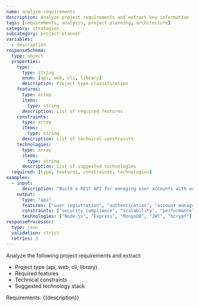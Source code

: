 ```yaml
---
name: analyze-requirements
description: Analyze project requirements and extract key information
tags: [requirements, analysis, project-planning, architecture]
category: strategies
subcategory: project-planner
variables:
  - description
responseSchema:
  type: object
  properties:
    type:
      type: string
      enum: [api, web, cli, library]
      description: Project type classification
    features:
      type: array
      items:
        type: string
      description: List of required features
    constraints:
      type: array
      items:
        type: string
      description: List of technical constraints
    technologies:
      type: array
      items:
        type: string
      description: List of suggested technologies
  required: [type, features, constraints, technologies]
examples:
  - input:
      description: "Build a REST API for managing user accounts with authentication"
    output:
      type: "api"
      features: ["user registration", "authentication", "account management", "password reset"]
      constraints: ["security compliance", "scalability", "performance"]
      technologies: ["Node.js", "Express", "MongoDB", "JWT", "bcrypt"]
responseProcessor:
  type: json
  validation: strict
  retries: 3
---
```


Analyze the following project requirements and extract:
- Project type (api, web, cli, library)
- Required features
- Technical constraints
- Suggested technology stack

Requirements: {{description}}